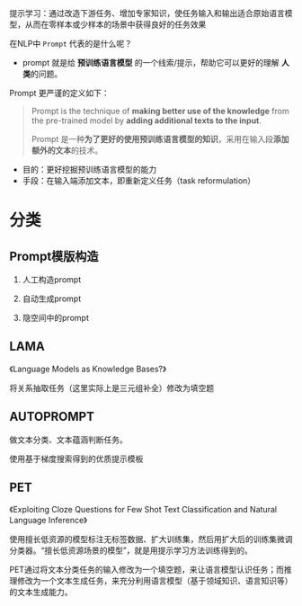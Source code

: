 提示学习：通过改造下游任务、增加专家知识，使任务输入和输出适合原始语言模型，从而在零样本或少样本的场景中获得良好的任务效果

在NLP中 `Prompt` 代表的是什么呢？

- prompt 就是给 **预训练语言模型** 的一个线索/提示，帮助它可以更好的理解 **人类**的问题。

Prompt 更严谨的定义如下：

> Prompt is the technique of **making better use of the knowledge** from the pre-trained model by **adding additional texts to the input**.
>
> Prompt 是一种**为了更好的使用预训练语言模型的知识**，采用在输入段**添加额外的文本**的技术。

- 目的：更好挖掘预训练语言模型的能力
- 手段：在输入端添加文本，即重新定义任务（task reformulation）

# 分类

## Prompt模版构造

1. 人工构造prompt

2. 自动生成prompt

3. 隐空间中的prompt



##  LAMA

《Language Models as Knowledge Bases?》

将关系抽取任务（这里实际上是三元组补全）修改为填空题

## AUTOPROMPT

做文本分类、文本蕴涵判断任务。

使用基于梯度搜索得到的优质提示模板

## PET

《Exploiting Cloze Questions for Few Shot Text Classification and Natural Language Inference》

使用擅长低资源的模型标注无标签数据、扩大训练集，然后用扩大后的训练集微调分类器。“擅长低资源场景的模型”，就是用提示学习方法训练得到的。

PET通过将文本分类任务的输入修改为一个填空题，来让语言模型认识任务；而推理修改为一个文本生成任务，来充分利用语言模型（基于领域知识、语言知识等）的文本生成能力。
